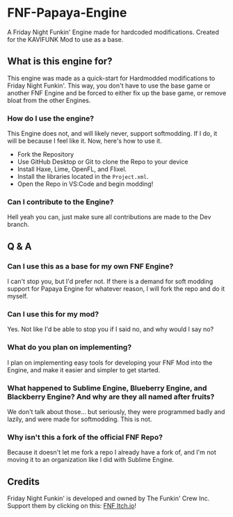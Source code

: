 # FNF-Papaya-Engine
A Friday Night Funkin' Engine made for hardcoded modifications. Created for the KAVIFUNK Mod to use as a base.

## What is this engine for?
This engine was made as a quick-start for Hardmodded modifications to Friday Night Funkin'. This way, you don't have to use the base game or another FNF Engine and be forced
to either fix up the base game, or remove bloat from the other Engines.

### How do I use the engine?
This Engine does not, and will likely never, support softmodding. If I do, it will be because I feel like it. Now, here's how to use it.

- Fork the Repository
- Use GitHub Desktop or Git to clone the Repo to your device
- Install Haxe, Lime, OpenFL, and Flixel.
- Install the libraries located in the `Project.xml`.
- Open the Repo in VS:Code and begin modding!

### Can I contribute to the Engine?
Hell yeah you can, just make sure all contributions are made to the Dev branch.

## Q & A
### Can I use this as a base for my own FNF Engine?
I can't stop you, but I'd prefer not. If there is a demand for soft modding support for Papaya Engine for whatever reason, I will fork the repo and do it myself.
### Can I use this for my mod?
Yes. Not like I'd be able to stop you if I said no, and why would I say no?
### What do you plan on implementing?
I plan on implementing easy tools for developing your FNF Mod into the Engine, and make it easier and simpler to get started.
### What happened to Sublime Engine, Blueberry Engine, and Blackberry Engine? And why are they all named after fruits?
We don't talk about those... but seriously, they were programmed badly and lazily, and were made for softmodding. This is not.
### Why isn't this a fork of the official FNF Repo?
Because it doesn't let me fork a repo I already have a fork of, and I'm not moving it to an organization like I did with Sublime Engine.

## Credits
Friday Night Funkin' is developed and owned by The Funkin' Crew Inc. Support them by clicking on this: [FNF Itch.io](https://ninja-muffin24.itch.io/funkin)!